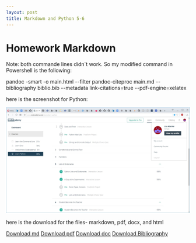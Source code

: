 ```yaml
---
layout: post
title: Markdown and Python 5-6
---
```


# Homework Markdown

Note: both commande lines didn´t work. So my modified command in Powershell is the following:

 pandoc -smart -o main.html --filter pandoc-citeproc main.md --bibliography biblio.bib --metadata link-citations=true --pdf-engine=xelatex
 
 here is the screenshot for Python:
 
 ![Python](/img/Python5-6_Allacher_1002773.jpg)
 
 
 here is the download for the files- markdown, pdf, docx, and html
 
 <a href="/img/main.md" download> Download md</a>
 <a href="/img/main.pdf" download> Download pdf</a>
  <a href="/img/main.docx" download> Download doc</a>
   <a href="/img/biblio.bib" download> Download Bibliography</a>
 
